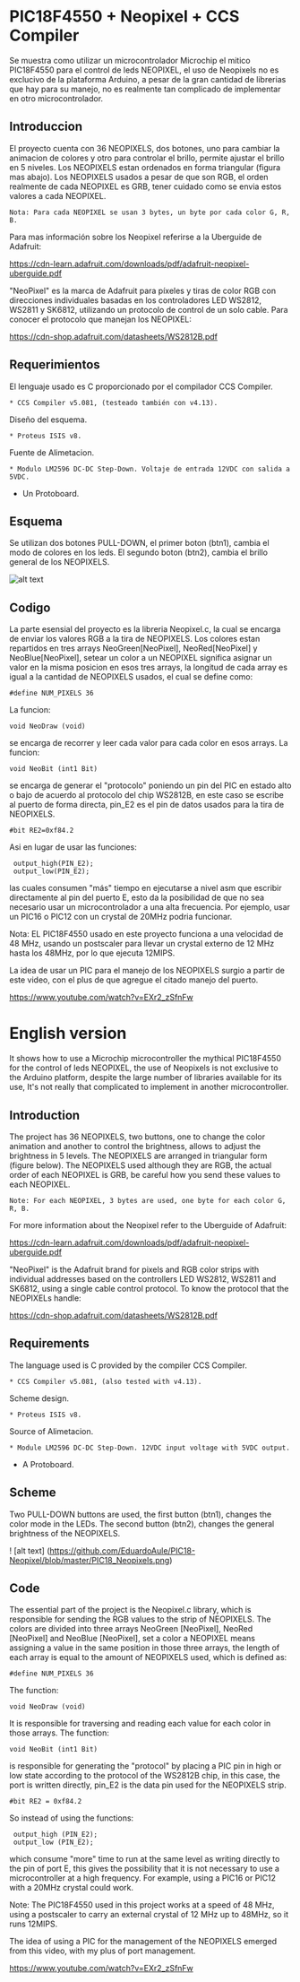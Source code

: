 # PIC18F4550 + Neopixel + CCS Compiler

Se muestra como utilizar un microcontrolador Microchip el mitico PIC18F4550 para el control de leds NEOPIXEL,
el uso de Neopixels no es exclucivo de la plataforma Arduino, a pesar de la gran cantidad de librerias que hay para su manejo,
no es realmente tan complicado de implementar en otro microcontrolador.

## Introduccion
El proyecto cuenta con 36 NEOPIXELS, dos botones, uno para cambiar la animacion de colores y otro para controlar
el brillo, permite ajustar el brillo en 5 niveles.
Los NEOPIXELS estan ordenados en forma triangular (figura mas abajo).
Los NEOPIXELS usados a pesar de que son RGB, el orden realmente de cada NEOPIXEL es GRB, tener cuidado como se envia estos
valores a cada NEOPIXEL.

    Nota: Para cada NEOPIXEL se usan 3 bytes, un byte por cada color G, R, B.

Para mas información sobre los Neopixel referirse a la Uberguide de Adafruit:

https://cdn-learn.adafruit.com/downloads/pdf/adafruit-neopixel-uberguide.pdf

"NeoPixel" es la marca de Adafruit para píxeles y tiras de color RGB con direcciones individuales basadas en los controladores 
LED WS2812, WS2811 y SK6812, utilizando un protocolo de control de un solo cable.
Para conocer el protocolo que manejan los NEOPIXEL:

https://cdn-shop.adafruit.com/datasheets/WS2812B.pdf

## Requerimientos
El lenguaje usado es C proporcionado por el compilador CCS Compiler.
    
    * CCS Compiler v5.081, (testeado también con v4.13).

Diseño del esquema.
    
    * Proteus ISIS v8.

Fuente de Alimetacion.
    
    * Modulo LM2596 DC-DC Step-Down. Voltaje de entrada 12VDC con salida a 5VDC.

* Un Protoboard.

## Esquema
Se utilizan dos botones PULL-DOWN, el primer boton (btn1), cambia el modo de colores en los leds.
El segundo boton (btn2), cambia el brillo general de los NEOPIXELS.

![alt text](https://github.com/EduardoAule/PIC18-Neopixel/blob/master/PIC18_Neopixels.png)

## Codigo
La parte esensial del proyecto es la libreria Neopixel.c, la cual se encarga de enviar los valores RGB a la tira
de NEOPIXELS.
Los colores estan repartidos en tres arrays NeoGreen[NeoPixel], NeoRed[NeoPixel] y NeoBlue[NeoPixel], setear un color
a un NEOPIXEL significa asignar un valor en la misma posicion en esos tres arrays, la longitud de cada array es igual 
a la cantidad de NEOPIXELS usados, el cual se define como:

    #define NUM_PIXELS 36
    
La funcion:
    
    void NeoDraw (void)
    
se encarga de recorrer y leer cada valor para cada color en esos arrays.
La funcion:
    
    void NeoBit (int1 Bit)
    
se encarga de generar el "protocolo" poniendo un pin del PIC en estado alto o bajo de acuerdo al protocolo del chip WS2812B,
en este caso se escribe al puerto de forma directa, pin_E2 es el pin de datos usados para la tira de NEOPIXELS.

    #bit RE2=0xf84.2
    
Asi en lugar de usar las funciones:
  
     output_high(PIN_E2);
     output_low(PIN_E2);
    
las cuales consumen "más" tiempo en ejecutarse a nivel asm que escribir directamente al pin del puerto E,
esto da la posibilidad de que no sea necesario usar un microcontrolador a una alta frecuencia. Por ejemplo,
usar un PIC16 o PIC12 con un crystal de 20MHz podria funcionar.

Nota: EL PIC18F4550 usado en este proyecto funciona a una velocidad de 48 MHz, usando un postscaler
para llevar un crystal externo de 12 MHz hasta los 48MHz, por lo que ejecuta 12MIPS.

La idea de usar un PIC para el manejo de los NEOPIXELS surgio a partir de este video, con el plus de que agregue el
citado manejo del puerto.

https://www.youtube.com/watch?v=EXr2_zSfnFw

# English version
It shows how to use a Microchip microcontroller the mythical PIC18F4550 for the control of leds NEOPIXEL,
the use of Neopixels is not exclusive to the Arduino platform, despite the large number of libraries available for its use,
It's not really that complicated to implement in another microcontroller.

## Introduction
The project has 36 NEOPIXELS, two buttons, one to change the color animation and another to control
the brightness, allows to adjust the brightness in 5 levels.
The NEOPIXELS are arranged in triangular form (figure below).
The NEOPIXELS used although they are RGB, the actual order of each NEOPIXEL is GRB, be careful how you send these
values to each NEOPIXEL.

    Note: For each NEOPIXEL, 3 bytes are used, one byte for each color G, R, B.

For more information about the Neopixel refer to the Uberguide of Adafruit:

https://cdn-learn.adafruit.com/downloads/pdf/adafruit-neopixel-uberguide.pdf

"NeoPixel" is the Adafruit brand for pixels and RGB color strips with individual addresses based on the controllers
LED WS2812, WS2811 and SK6812, using a single cable control protocol.
To know the protocol that the NEOPIXELs handle:

https://cdn-shop.adafruit.com/datasheets/WS2812B.pdf

## Requirements
The language used is C provided by the compiler CCS Compiler.
    
    * CCS Compiler v5.081, (also tested with v4.13).

Scheme design.
    
    * Proteus ISIS v8.

Source of Alimetacion.
    
    * Module LM2596 DC-DC Step-Down. 12VDC input voltage with 5VDC output.

* A Protoboard.

## Scheme
Two PULL-DOWN buttons are used, the first button (btn1), changes the color mode in the LEDs.
The second button (btn2), changes the general brightness of the NEOPIXELS.

! [alt text] (https://github.com/EduardoAule/PIC18-Neopixel/blob/master/PIC18_Neopixels.png)

## Code
The essential part of the project is the Neopixel.c library, which is responsible for sending the RGB values ​​to the strip
of NEOPIXELS.
The colors are divided into three arrays NeoGreen [NeoPixel], NeoRed [NeoPixel] and NeoBlue [NeoPixel], set a color
a NEOPIXEL means assigning a value in the same position in those three arrays, the length of each array is equal
to the amount of NEOPIXELS used, which is defined as:

    #define NUM_PIXELS 36
    
The function:
    
    void NeoDraw (void)
    
It is responsible for traversing and reading each value for each color in those arrays.
The function:
    
    void NeoBit (int1 Bit)
    
is responsible for generating the "protocol" by placing a PIC pin in high or low state according to the protocol of 
the WS2812B chip, in this case, the port is written directly, pin_E2 is the data pin used for the NEOPIXELS strip.

    #bit RE2 = 0xf84.2
    
So instead of using the functions:
  
     output_high (PIN_E2);
     output_low (PIN_E2);
    
which consume "more" time to run at the same level as writing directly to the pin of port E,
this gives the possibility that it is not necessary to use a microcontroller at a high frequency. For example,
using a PIC16 or PIC12 with a 20MHz crystal could work.

Note: The PIC18F4550 used in this project works at a speed of 48 MHz, using a postscaler
to carry an external crystal of 12 MHz up to 48MHz, so it runs 12MIPS.

The idea of using a PIC for the management of the NEOPIXELS emerged from this video, with my plus of port management.

https://www.youtube.com/watch?v=EXr2_zSfnFw
